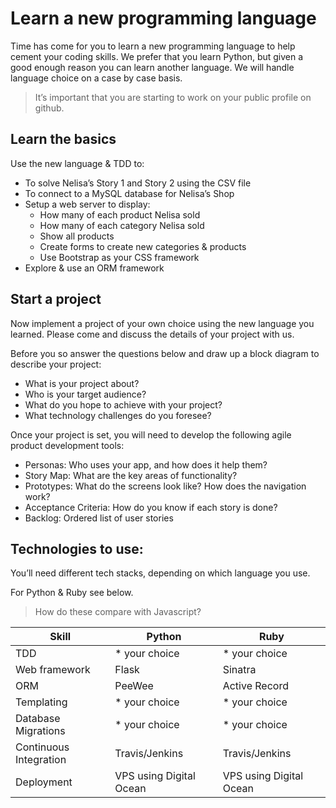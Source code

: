 # Learn a new programming language

Time has come for  you to learn a new programming language to help cement your coding skills. We prefer that you learn Python, but given a good enough reason you can learn another language. We will handle language choice on a case by case basis.

> It’s important that you are starting to work on your public profile on github.

## Learn the basics

Use the new language & TDD to:
* To solve Nelisa’s Story 1 and Story 2 using the CSV file
* To connect to a MySQL database for Nelisa’s Shop
* Setup a web server to display:
  * How many of each product Nelisa sold
  * How many of each category Nelisa sold
  * Show all products
  * Create forms to create new categories & products
  * Use Bootstrap as your CSS framework
* Explore & use an ORM framework

## Start a project

Now implement a project of your own choice using the new language you learned. Please come and discuss the details of your project with us.

Before you so answer the questions below and draw up a block diagram to describe your project:

* What is your project about?
* Who is your target audience?
* What do you hope to achieve with your project?
* What technology challenges do you foresee?

Once your project is set, you will need to develop the following agile product development tools:

* Personas: Who uses your app, and how does it help them?
* Story Map: What are the key areas of functionality?
* Prototypes: What do the screens look like? How does the navigation work?
* Acceptance Criteria: How do you know if each story is done?
* Backlog: Ordered list of user stories


## Technologies to use:

You’ll need different tech stacks, depending on which language you use. 

For Python & Ruby see below. 

> How do these compare with Javascript?

Skill | Python | Ruby |
------|--------|-----------|
TDD   | * your choice |* your choice|
Web framework|Flask | Sinatra |
ORM |PeeWee | Active Record |
Templating |* your choice |* your choice |
Database Migrations|* your choice |* your choice
Continuous Integration | Travis/Jenkins | Travis/Jenkins
Deployment |VPS using Digital Ocean | VPS using Digital Ocean
